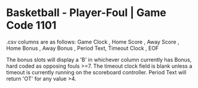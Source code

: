 # Basketball - Player-Foul | Game Code 1101
.csv columns are as follows: Game Clock , Home Score , Away Score , Home Bonus , Away Bonus , Period Text, Timeout Clock , EOF

The bonus slots will display a 'B' in whichever column currently has Bonus, hard coded as opposing fouls >=7.
The timeout clock field is blank unless a timeout is currently running on the scoreboard controller.
Period Text will return 'OT' for any value >4.

